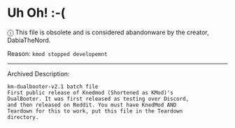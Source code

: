 # Uh Oh! :-(
ⓘ This file is obsolete and is considered abandonware by the creator, DabiaTheNord. 

Reason: `kmod stopped developemnt`

---
Archived Description:

    km-dualbooter-v2.1 batch file
    First public release of Knedmod (Shortened as KMod)'s
    DualBooter. It was first released as testing over Discord,
    and then released on Reddit. You must have KnedMod AND
    Teardown for this to work, put this file in the Teardown
    directory.

